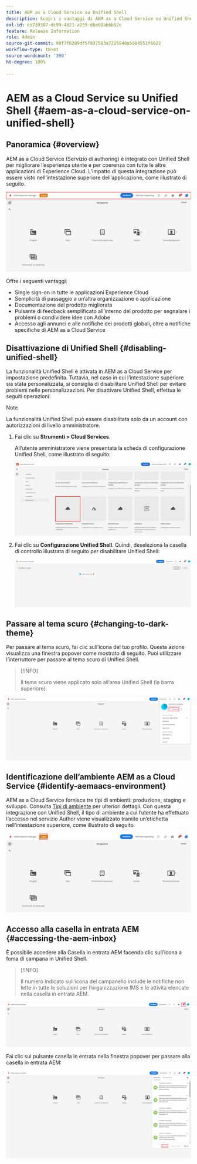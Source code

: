```yaml
---
title: AEM as a Cloud Service su Unified Shell
description: Scopri i vantaggi di AEM as a Cloud Service su Unified Shell
exl-id: ea739307-dc99-4621-a239-dbe60ab6b52e
feature: Release Information
role: Admin
source-git-commit: 90f7f6209df5f837583a7225940a5984551f6622
workflow-type: tm+mt
source-wordcount: '390'
ht-degree: 100%

---
```


# AEM as a Cloud Service su Unified Shell {#aem-as-a-cloud-service-on-unified-shell}

## Panoramica {#overview}

AEM as a Cloud Service (Servizio di authoring) è integrato con Unified Shell per migliorare l’esperienza utente e per coerenza con tutte le altre applicazioni di Experience Cloud. L’impatto di questa integrazione può essere visto nell’intestazione superiore dell’applicazione, come illustrato di seguito.

![immagine](/help/overview/assets/unifiedshell_header.png)

Offre i seguenti vantaggi:

* Single sign-on in tutte le applicazioni Experience Cloud
* Semplicità di passaggio a un’altra organizzazione o applicazione
* Documentazione del prodotto migliorata
* Pulsante di feedback semplificato all’interno del prodotto per segnalare i problemi o condividere idee con Adobe
* Accesso agli annunci e alle notifiche dei prodotti globali, oltre a notifiche specifiche di AEM as a Cloud Service

## Disattivazione di Unified Shell {#disabling-unified-shell}

La funzionalità Unified Shell è attivata in AEM as a Cloud Service per impostazione predefinita. Tuttavia, nel caso in cui l’intestazione superiore sia stata personalizzata, si consiglia di disabilitare Unified Shell per evitare problemi nelle personalizzazioni. Per disattivare Unified Shell, effettua le seguiti operazioni:

>[!NOTE]
>La funzionalità Unified Shell può essere disabilitata solo da un account con autorizzazioni di livello amministratore.

1. Fai clic su **Strumenti > Cloud Services**.

   All’utente amministratore viene presentata la scheda di configurazione Unified Shell, come illustrato di seguito:

   ![immagine](/help/overview/assets/unifiedshell2.png)

1. Fai clic su **Configurazione Unified Shell**. Quindi, deseleziona la casella di controllo illustrata di seguito per disabilitare Unified Shell:

   ![immagine](/help/overview/assets/unifiedshell3.png)

## Passare al tema scuro {#changing-to-dark-theme}

Per passare al tema scuro, fai clic sull’icona del tuo profilo. Questa azione visualizza una finestra popover come mostrato di seguito. Puoi utilizzare l’interruttore per passare al tema scuro di Unified Shell.

>[!INFO]
>
>Il tema scuro viene applicato solo all’area Unified Shell (la barra superiore).

![immagine](/help/overview/assets/unifiedshell4.png)

## Identificazione dell’ambiente AEM as a Cloud Service {#identify-aemaacs-environment}

AEM as a Cloud Service fornisce tre tipi di ambienti: produzione, staging e sviluppo. Consulta [Tipi di ambiente](https://experienceleague.adobe.com/docs/experience-manager-cloud-service/content/implementing/using-cloud-manager/manage-environments.html?lang=it) per ulteriori dettagli. Con questa integrazione con Unified Shell, il tipo di ambiente a cui l’utente ha effettuato l’accesso nel servizio Author viene visualizzato tramite un’etichetta nell’intestazione superiore, come illustrato di seguito.

![immagine](/help/overview/assets/unifiedshell_header_label.png)

## Accesso alla casella in entrata AEM {#accessing-the-aem-inbox}

È possibile accedere alla Casella in entrata AEM facendo clic sull’icona a foma di campana in Unified Shell.

>[!INFO]
>
> Il numero indicato sull’icona del campanello include le notifiche non lette in tutte le soluzioni per l’organizzazione IMS e le attività elencate nella casella in entrata AEM.

![immagine](/help/overview/assets/unifiedshell5.png)

Fai clic sul pulsante casella in entrata nella finestra popover per passare alla casella in entrata AEM:

![immagine](/help/overview/assets/unifiedshell6.png)
